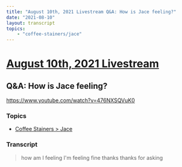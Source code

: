 ```yaml
---
title: "August 10th, 2021 Livestream Q&A: How is Jace feeling?"
date: "2021-08-10"
layout: transcript
topics:
    - "coffee-stainers/jace"
---
```

# [August 10th, 2021 Livestream](../2021-08-10.md)
## Q&A: How is Jace feeling?
https://www.youtube.com/watch?v=476NXSQVuK0

### Topics
* [Coffee Stainers > Jace](../topics/coffee-stainers/jace.md)

### Transcript

> how am I feeling I'm feeling fine thanks thanks for asking
